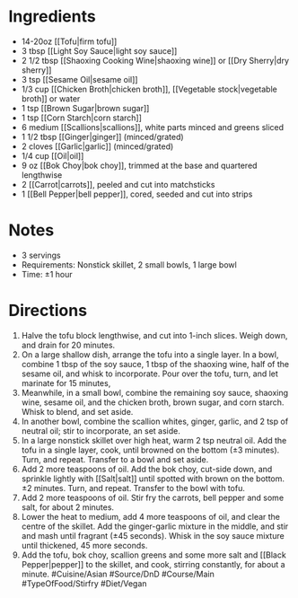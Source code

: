 # Ingredients
- 14-20oz [[Tofu|firm tofu]]
- 3 tbsp [[Light Soy Sauce|light soy sauce]]
- 2 1/2 tbsp [[Shaoxing Cooking Wine|shaoxing wine]] or [[Dry Sherry|dry sherry]]
- 3 tsp [[Sesame Oil|sesame oil]]
- 1/3 cup [[Chicken Broth|chicken broth]], [[Vegetable stock|vegetable broth]] or water
- 1 tsp [[Brown Sugar|brown sugar]]
- 1 tsp [[Corn Starch|corn starch]]
- 6 medium [[Scallions|scallions]], white parts minced and greens sliced
- 1 1/2 tbsp [[Ginger|ginger]] (minced/grated)
- 2 cloves [[Garlic|garlic]] (minced/grated)
- 1/4 cup [[Oil|oil]]
- 9 oz [[Bok Choy|bok choy]], trimmed at the base and quartered lengthwise
- 2 [[Carrot|carrots]], peeled and cut into matchsticks
- 1 [[Bell Pepper|bell pepper]], cored, seeded and cut into strips
# Notes
- 3 servings
- Requirements: Nonstick skillet, 2 small bowls, 1 large bowl
- Time: ±1 hour
# Directions
1. Halve the tofu block lengthwise, and cut into 1-inch slices. Weigh down, and drain for 20 minutes.
2. On a large shallow dish, arrange the tofu into a single layer. In a bowl, combine 1 tbsp of the soy sauce, 1 tbsp of the shaoxing wine, half of the sesame oil, and whisk to incorporate. Pour over the tofu, turn, and let marinate for 15 minutes,
3. Meanwhile, in a small bowl, combine the remaining soy sauce, shaoxing wine, sesame oil, and the chicken broth, brown sugar, and corn starch. Whisk to blend, and set aside. 
4. In another bowl, combine the scallion whites, ginger, garlic, and 2 tsp of neutral oil; stir to incorporate, an set aside.
5. In a large nonstick skillet over high heat, warm 2 tsp neutral oil. Add the tofu in a single layer, cook, until browned on the bottom (±3 minutes). Turn, and repeat. Transfer to a bowl and set aside.
6. Add 2 more teaspoons of oil. Add the bok choy, cut-side down, and sprinkle lightly with [[Salt|salt]] until spotted with brown on the bottom. ±2 minutes. Turn, and repeat. Transfer to the bowl with tofu.
7. Add 2 more teaspoons of oil. Stir fry the carrots, bell pepper and some salt, for about 2 minutes.
8. Lower the heat to medium, add 4 more teaspoons of oil, and clear the centre of the skillet. Add the ginger-garlic mixture in the middle, and stir and mash until fragrant (±45 seconds). Whisk in the soy sauce mixture until thickened, 45 more seconds.
9. Add the tofu, bok choy, scallion greens and some more salt and [[Black Pepper|pepper]] to the skillet, and cook, stirring constantly, for about a minute. 
#Cuisine/Asian #Source/DnD #Course/Main #TypeOfFood/Stirfry #Diet/Vegan